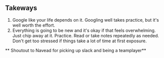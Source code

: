 ## Takeways
1. Google like your life depends on it. Googling well takes practice, but it's well worth the effort.
2. Everything is going to be new and it's okay if that feels overwhelming. Just chip away at it. Practice. Read or take notes repeatedly as needed. Don't get too stressed if things take a lot of time at first exposure.

** Shoutout to Navead for picking up slack and being a teamplayer**
